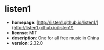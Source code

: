 # listen1

- **homepage**: [http://listen1.github.io/listen1/](http://listen1.github.io/listen1/)
- **license**: MIT
- **description**: One for all free music in China
- **version**: 2.32.0

